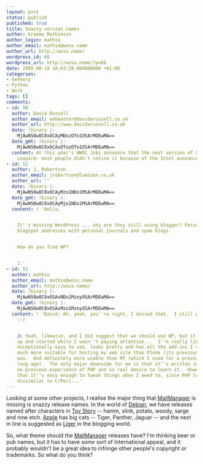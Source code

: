 ```yaml
---
layout: post
status: publish
published: true
title: Snazzy version names
author: Graeme Mathieson
author_login: mathie
author_email: mathie@woss.name
author_url: http://woss.name/
wordpress_id: 66
wordpress_url: http://woss.name/?p=66
date: 2005-08-18 16:03:28.000000000 +01:00
categories:
- Geekery
- Python
- Work
tags: []
comments:
- id: 50
  author: David Russell
  author_email: webmaster@davidarussell.co.uk
  author_url: http://www.davidarussell.co.uk
  date: !binary |-
    MjAwNS0wOC0xOCAyMDozOTo1OSArMDEwMA==
  date_gmt: !binary |-
    MjAwNS0wOC0xOCAxOTozOTo1OSArMDEwMA==
  content: At this year's WWDC Jobs announce that the next version of OS X is called
    Leopard- most people didn't notice it because of the Intel announcement
- id: 51
  author: J. Robertson
  author_email: jrobertson@lumison.co.uk
  author_url: ''
  date: !binary |-
    MjAwNS0wOC0xOCAyMzo1NDo1MSArMDEwMA==
  date_gmt: !binary |-
    MjAwNS0wOC0xOCAyMjo1NDo1MSArMDEwMA==
  content: ! 'Hello,


    It''s missing WordPress ... why are they still using blogger? Personally I associate
    blogspot addresses with personal journals and spam blogs.


    How do you find WP?


    J.'
- id: 52
  author: mathie
  author_email: mathie@woss.name
  author_url: http://woss.name/
  date: !binary |-
    MjAwNS0wOC0xOSAxNDo1MzoyOSArMDEwMA==
  date_gmt: !binary |-
    MjAwNS0wOC0xOSAxMzo1MzoyOSArMDEwMA==
  content: ! 'David: Ah, yeah, you''re right, I missed that.  I still prefer Liger.
    :-)


    J: Yeah, likewise, and I did suggest that we should use WP, but it all got set
    up and started while I wasn''t paying attention...  I''m really liking WP -- it''s
    exceptionally easy to use, looks pretty and has all the add-ins I could ever want.  Definitely
    much more suitable for hosting my web site than Plone (its previous incarnation)
    was.  And definitely more usable than MT (which I used for a previous blog, long,
    long ago).  The only major downside for me is that it''s written in PHP -- I have
    no previous experience of PHP and no real desire to learn it.  However, I''m discovering
    that it''s easy enough to tweak things when I need to, since PHP looks not entirely
    dissimilar to C/Perl...'
---
```

Looking at some other projects, I realise the major thing that <a href="http://www.logicalware.com/" title="Email Response Management">MailManager</a> is missing is snazzy release names.  In the world of <a href="http://www.debian.org/" title="Debian GNU/Linux">Debian</a>, we have releases named after characters in <a href="http://imdb.com/title/tt0114709/">Toy Story</a> -- hamm, slink, potato, woody, sarge and now etch.  <a href="http://www.apple.com/">Apple</a> has big cats -- Tiger, Panther, Jaguar -- and the next in line is suggested as <a href="http://en.wikipedia.org/wiki/Liger">Liger</a> in the blogging world.

So, what theme should the <a href="http://www.logicalware.com/" title="Email Response Management">MailManager</a> releases have?  I'm thinking beer or pub names, but it has to have <em>some</em> sort of International appeal, and it probably wouldn't be a great idea to infringe other people's copyright or trademarks.  So what do you think?
